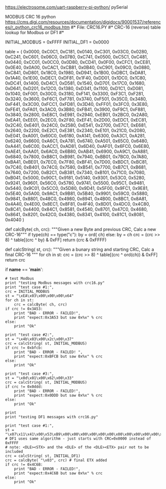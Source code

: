 https://electrosome.com/uart-raspberry-pi-python/
pySerial

MODBUS CRC 16 python
https://cms.digi.com/resources/documentation/digidocs/90001537/references/r_python_crc16_modbus.htm
#*        File: CRC16.PY
#*              CRC-16 (reverse) table lookup for Modbus or DF1
#*

INITIAL_MODBUS = 0xFFFF
INITIAL_DF1 = 0x0000

table = (
0x0000, 0xC0C1, 0xC181, 0x0140, 0xC301, 0x03C0, 0x0280, 0xC241,
0xC601, 0x06C0, 0x0780, 0xC741, 0x0500, 0xC5C1, 0xC481, 0x0440,
0xCC01, 0x0CC0, 0x0D80, 0xCD41, 0x0F00, 0xCFC1, 0xCE81, 0x0E40,
0x0A00, 0xCAC1, 0xCB81, 0x0B40, 0xC901, 0x09C0, 0x0880, 0xC841,
0xD801, 0x18C0, 0x1980, 0xD941, 0x1B00, 0xDBC1, 0xDA81, 0x1A40,
0x1E00, 0xDEC1, 0xDF81, 0x1F40, 0xDD01, 0x1DC0, 0x1C80, 0xDC41,
0x1400, 0xD4C1, 0xD581, 0x1540, 0xD701, 0x17C0, 0x1680, 0xD641,
0xD201, 0x12C0, 0x1380, 0xD341, 0x1100, 0xD1C1, 0xD081, 0x1040,
0xF001, 0x30C0, 0x3180, 0xF141, 0x3300, 0xF3C1, 0xF281, 0x3240,
0x3600, 0xF6C1, 0xF781, 0x3740, 0xF501, 0x35C0, 0x3480, 0xF441,
0x3C00, 0xFCC1, 0xFD81, 0x3D40, 0xFF01, 0x3FC0, 0x3E80, 0xFE41,
0xFA01, 0x3AC0, 0x3B80, 0xFB41, 0x3900, 0xF9C1, 0xF881, 0x3840,
0x2800, 0xE8C1, 0xE981, 0x2940, 0xEB01, 0x2BC0, 0x2A80, 0xEA41,
0xEE01, 0x2EC0, 0x2F80, 0xEF41, 0x2D00, 0xEDC1, 0xEC81, 0x2C40,
0xE401, 0x24C0, 0x2580, 0xE541, 0x2700, 0xE7C1, 0xE681, 0x2640,
0x2200, 0xE2C1, 0xE381, 0x2340, 0xE101, 0x21C0, 0x2080, 0xE041,
0xA001, 0x60C0, 0x6180, 0xA141, 0x6300, 0xA3C1, 0xA281, 0x6240,
0x6600, 0xA6C1, 0xA781, 0x6740, 0xA501, 0x65C0, 0x6480, 0xA441,
0x6C00, 0xACC1, 0xAD81, 0x6D40, 0xAF01, 0x6FC0, 0x6E80, 0xAE41,
0xAA01, 0x6AC0, 0x6B80, 0xAB41, 0x6900, 0xA9C1, 0xA881, 0x6840,
0x7800, 0xB8C1, 0xB981, 0x7940, 0xBB01, 0x7BC0, 0x7A80, 0xBA41,
0xBE01, 0x7EC0, 0x7F80, 0xBF41, 0x7D00, 0xBDC1, 0xBC81, 0x7C40,
0xB401, 0x74C0, 0x7580, 0xB541, 0x7700, 0xB7C1, 0xB681, 0x7640,
0x7200, 0xB2C1, 0xB381, 0x7340, 0xB101, 0x71C0, 0x7080, 0xB041,
0x5000, 0x90C1, 0x9181, 0x5140, 0x9301, 0x53C0, 0x5280, 0x9241,
0x9601, 0x56C0, 0x5780, 0x9741, 0x5500, 0x95C1, 0x9481, 0x5440,
0x9C01, 0x5CC0, 0x5D80, 0x9D41, 0x5F00, 0x9FC1, 0x9E81, 0x5E40,
0x5A00, 0x9AC1, 0x9B81, 0x5B40, 0x9901, 0x59C0, 0x5880, 0x9841,
0x8801, 0x48C0, 0x4980, 0x8941, 0x4B00, 0x8BC1, 0x8A81, 0x4A40,
0x4E00, 0x8EC1, 0x8F81, 0x4F40, 0x8D01, 0x4DC0, 0x4C80, 0x8C41,
0x4400, 0x84C1, 0x8581, 0x4540, 0x8701, 0x47C0, 0x4680, 0x8641,
0x8201, 0x42C0, 0x4380, 0x8341, 0x4100, 0x81C1, 0x8081, 0x4040 )

def calcByte( ch, crc):
    """Given a new Byte and previous CRC, Calc a new CRC-16"""
    if type(ch) == type("c"):
        by = ord( ch)
    else:
        by = ch
    crc = (crc >> 8) ^ table[(crc ^ by) & 0xFF]
    return (crc & 0xFFFF)

def calcString( st, crc):
    """Given a bunary string and starting CRC, Calc a final CRC-16 """
    for ch in st:
        crc = (crc >> 8) ^ table[(crc ^ ord(ch)) & 0xFF]
    return crc

if __name__ == '__main__':

    # test Modbus
    print "testing Modbus messages with crc16.py"
    print "test case #1:",
    crc = INITIAL_MODBUS
    st = "\xEA\x03\x00\x00\x00\x64"
    for ch in st:
        crc = calcByte( ch, crc)
    if crc != 0x3A53:
        print "BAD - ERROR - FAILED!",
        print "expect:0x3A53 but saw 0x%x" % crc
    else:
        print "Ok"

    print "test case #2:",
    st = "\x4b\x03\x00\x2c\x00\x37"
    crc = calcString( st, INITIAL_MODBUS)
    if crc != 0xbfcb:
        print "BAD - ERROR - FAILED! ",
        print "expect:0xBFCB but saw 0x%x" % crc
    else:
        print "Ok"

    print "test case #3:",
    st = "\x0d\x01\x00\x62\x00\x33"
    crc = calcString( st, INITIAL_MODBUS)
    if crc != 0x0ddd:
        print "BAD - ERROR - FAILED!",
        print "expect:0x0DDD but saw 0x%x" % crc
    else:
        print "Ok"

    print
    print "testing DF1 messages with crc16.py"

    print "test case #1:",
    st = "\x07\x11\x41\x00\x53\xB9\x00\x00\x00\x00\x00\x00\x00\x00\x00\x00\x00\x00"
    # DF1 uses same algorithm - just starts with CRC=0x0000 instead of 0xFFFF
    # note: <DLE><STX> and the <DLE> of the <DLE><ETX> pair not to be included
    crc = calcString( st, INITIAL_DF1)
    crc = calcByte( "\x03", crc) # final ETX added
    if crc != 0x4C6B:
        print "BAD - ERROR - FAILED!",
        print "expect:0x4C6B but saw 0x%x" % crc
    else:
        print "Ok"
